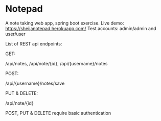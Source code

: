 # Notepad
A note taking web app, spring boot exercise. 
Live demo:  https://sheijanotepad.herokuapp.com/
Test accounts: admin/admin and user/user

List of REST api endpoints:

GET:

/api/notes, 
/api/note/{id}, 
/api/{username}/notes

POST:

/api/{username}/notes/save

PUT & DELETE:

/api/note/{id}

POST, PUT & DELETE require basic authentication
